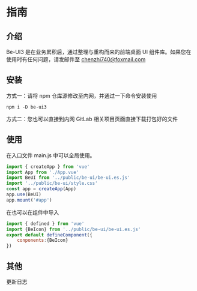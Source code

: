 # 指南

## 介绍

Be-UI3 是在业务累积后，通过整理与重构而来的前端桌面 UI 组件库。如果您在使用时有任何问题，请发邮件至 chenzhi740@foxmail.com

## 安装

方式一：请将 npm 仓库源修改至内网，并通过一下命令安装使用

```shell
npm i -D be-ui3
```

方式二：您也可以直接到内网 GitLab 相关项目页面直接下载打包好的文件

## 使用

在入口文件 main.js 中可以全局使用。

```javascript
import { createApp } from 'vue'
import App from './App.vue'
import BeUI from '../public/be-ui/be-ui.es.js'
import '../public/be-ui/style.css'
const app = createApp(App)
app.use(BeUI)
app.mount('#app')
```
在也可以在组件中导入

```javascript
import { defined } from 'vue'
import {BeIcon} from '../public/be-ui/be-ui.es.js'
export default defineComponent({
    conponents:{BeIcon}
})
```

## 其他

更新日志
